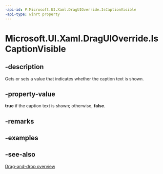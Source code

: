 ```yaml
---
-api-id: P:Microsoft.UI.Xaml.DragUIOverride.IsCaptionVisible
-api-type: winrt property
---
```


<!-- Property syntax
public bool IsCaptionVisible { get;  set; }
-->

# Microsoft.UI.Xaml.DragUIOverride.IsCaptionVisible

## -description
Gets or sets a value that indicates whether the caption text is shown.

## -property-value
**true** if the caption text is shown; otherwise, **false**.

## -remarks

## -examples

## -see-also

[Drag-and-drop overview](/windows/apps/design/input/drag-and-drop)
